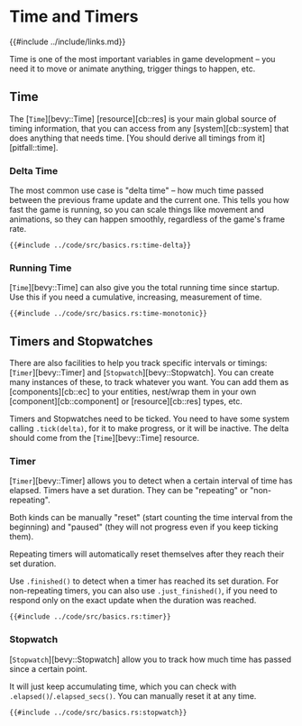 # Time and Timers

{{#include ../include/links.md}}

Time is one of the most important variables in game development – you need
it to move or animate anything, trigger things to happen, etc.

## Time

The [`Time`][bevy::Time] [resource][cb::res] is your main global source
of timing information, that you can access from any [system][cb::system]
that does anything that needs time. [You should derive all timings from
it][pitfall::time].

### Delta Time

The most common use case is "delta time" – how much time passed between the
previous frame update and the current one. This tells you how fast the game
is running, so you can scale things like movement and animations, so they
can happen smoothly, regardless of the game's frame rate.

```rust,no_run,noplayground
{{#include ../code/src/basics.rs:time-delta}}
```

### Running Time

[`Time`][bevy::Time] can also give you the total running time since startup.
Use this if you need a cumulative, increasing, measurement of time.

```rust,no_run,noplayground
{{#include ../code/src/basics.rs:time-monotonic}}
```

## Timers and Stopwatches

There are also facilities to help you track specific intervals or timings:
[`Timer`][bevy::Timer] and [`Stopwatch`][bevy::Stopwatch]. You can create
many instances of these, to track whatever you want. You can add them
as [components][cb::ec] to your entities, nest/wrap them in your own
[component][cb::component] or [resource][cb::res] types, etc.

Timers and Stopwatches need to be ticked. You need to have some system
calling `.tick(delta)`, for it to make progress, or it will be inactive.
The delta should come from the [`Time`][bevy::Time] resource.

### Timer

[`Timer`][bevy::Timer] allows you to detect when a certain interval of time
has elapsed. Timers have a set duration. They can be "repeating" or
"non-repeating".

Both kinds can be manually "reset" (start counting the time interval from the
beginning) and "paused" (they will not progress even if you keep ticking them).

Repeating timers will automatically reset themselves after they reach their set duration.

Use `.finished()` to detect when a timer has reached its set duration. For non-repeating timers,
you can also use `.just_finished()`, if you need to respond only on the exact update when the
duration was reached.

```rust,no_run,noplayground
{{#include ../code/src/basics.rs:timer}}
```

### Stopwatch

[`Stopwatch`][bevy::Stopwatch] allow you to track how much time has passed
since a certain point.

It will just keep accumulating time, which you can check with `.elapsed()`/`.elapsed_secs()`.
You can manually reset it at any time.

```rust,no_run,noplayground
{{#include ../code/src/basics.rs:stopwatch}}
```
